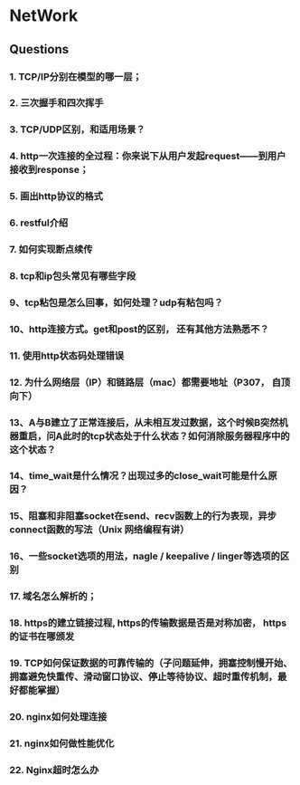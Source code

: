 # NetWork

## Questions

### 1. TCP/IP分别在模型的哪一层； 

### 2. 三次握手和四次挥手

### 3. TCP/UDP区别，和适用场景？

### 4. http一次连接的全过程：你来说下从用户发起request——到用户接收到response； 

### 5. 画出http协议的格式

### 6. restful介绍

### 7. 如何实现断点续传

### 8. tcp和ip包头常见有哪些字段

### 9、tcp粘包是怎么回事，如何处理？udp有粘包吗？

### 10、http连接方式。get和post的区别， 还有其他方法熟悉不？

### 11. 使用http状态码处理错误

### 12. 为什么网络层（IP）和链路层（mac）都需要地址（P307， 自顶向下）

### 13、A与B建立了正常连接后，从未相互发过数据，这个时候B突然机器重启，问A此时的tcp状态处于什么状态？如何消除服务器程序中的这个状态？

### 14、time_wait是什么情况？出现过多的close_wait可能是什么原因？

### 15、阻塞和非阻塞socket在send、recv函数上的行为表现，异步connect函数的写法（Unix 网络编程有讲）

### 16、一些socket选项的用法，nagle / keepalive / linger等选项的区别

### 17. 域名怎么解析的；

### 18. https的建立链接过程, https的传输数据是否是对称加密， https的证书在哪颁发

### 19. TCP如何保证数据的可靠传输的（子问题延伸，拥塞控制慢开始、拥塞避免快重传、滑动窗口协议、停止等待协议、超时重传机制，最好都能掌握）

### 20. nginx如何处理连接

### 21. nginx如何做性能优化

### 22. Nginx超时怎么办
